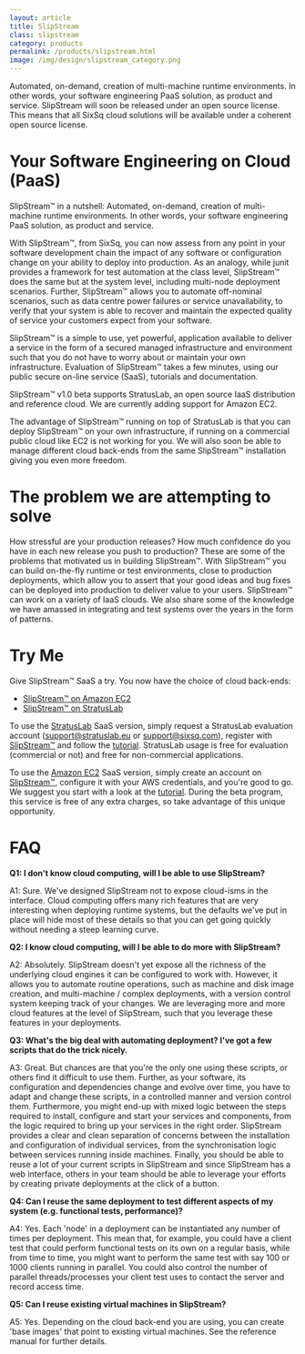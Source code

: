 ```yaml
---
layout: article
title: SlipStream
class: slipstream
category: products
permalink: /products/slipstream.html
image: /img/design/slipstream_category.png
---
```


Automated, on-demand, creation of multi-machine runtime environments. In other
words, your software engineering PaaS solution, as product and service. 
SlipStream will soon be released under an open source license. This means that
all SixSq cloud solutions will be available under a coherent open source license.

Your Software Engineering on Cloud (PaaS)
=========================================

SlipStream™ in a nutshell: Automated, on-demand, creation of multi-machine
runtime environments. In other words, your software engineering PaaS solution,
as product and service.

With SlipStream™, from SixSq, you can now assess from any point in your
software development chain the impact of any software or configuration change
on your ability to deploy into production. As an analogy, while junit provides
a framework for test automation at the class level, SlipStream™ does the same
but at the system level, including multi-node deployment scenarios. Further,
SlipStream™ allows you to automate off-nominal scenarios, such as data centre
power failures or service unavailability, to verify that your system is able
to recover and maintain the expected quality of service your customers expect
from your software.

SlipStream™ is a simple to use, yet powerful, application available to deliver
a service in the form of a secured managed infrastructure and environment such
that you do not have to worry about or maintain your own infrastructure.
Evaluation of SlipStream™ takes a few minutes, using our public secure on-line
service (SaaS), tutorials and documentation.

SlipStream™ v1.0 beta supports StratusLab, an open source IaaS distribution
and reference cloud. We are currently adding support for Amazon EC2.

The advantage of SlipStream™ running on top of StratusLab is that you can
deploy SlipStream™ on your own infrastructure, if running on a commercial
public cloud like EC2 is not working for you. We will also soon be able to
manage different cloud back-ends from the same SlipStream™ installation giving
you even more freedom.

The problem we are attempting to solve
======================================

How stressful are your production releases? How much confidence do you have in
each new release you push to production? These are some of the problems that
motivated us in building SlipStream™. With SlipStream™ you can build
on-the-fly runtime or test environments, close to production deployments,
which allow you to assert that your good ideas and bug fixes can be deployed
into production to deliver value to your users. SlipStream™ can work on a
variety of IaaS clouds. We also share some of the knowledge we have amassed in
integrating and test systems over the years in the form of patterns.

Try Me
======

Give SlipStream™ SaaS a try. You now have the choice of cloud back-ends:

* [SlipStream™ on Amazon EC2](https://slipstream.sixsq.com)
* [SlipStream™ on StratusLab](https://slipstream.stratuslab.eu)

To use the [StratusLab](http://stratuslab.eu) SaaS version, simply request a
StratusLab evaluation account
([support@stratuslab.eu](mailto:support@stratuslab.eu) or
[support@sixsq.com](mailto:support@sixsq.com)), register with
[SlipStream™](https://slipstream.stratuslab.eu) and follow the
[tutorial](https://slipstream.stratuslab.org/html/tutorial.html). StratusLab
usage is free for evaluation (commercial or not) and free for non-commercial
applications.

To use the [Amazon EC2](http://aws.amazon.com/) SaaS version, simply create an
account on [SlipStream™](https://slipstream.sixsq.com), configure it with your
AWS credentials, and you're good to go. We suggest you start with a look at
the [tutorial](https://slipstream.sixsq.com/html/tutorial.html). During the
beta program, this service is free of any extra charges, so take advantage of
this unique opportunity.

FAQ
===

**Q1: I don't know cloud computing, will I be able to use SlipStream?**

A1: Sure. We've designed SlipStream not to expose cloud-isms in the
interface. Cloud computing offers many rich features that are very interesting
when deploying runtime systems, but the defaults we've put in place will hide
most of these details so that you can get going quickly without needing a
steep learning curve.

**Q2: I know cloud computing, will I be able to do more with SlipStream?**

A2: Absolutely. SlipStream doesn't yet expose all the richness of the
underlying cloud engines it can be configured to work with. However, it allows
you to automate routine operations, such as machine and disk image creation,
and multi-machine / complex deployments, with a version control system keeping
track of your changes. We are leveraging more and more cloud features at the
level of SlipStream, such that you leverage these features in your
deployments.

**Q3: What's the big deal with automating deployment? I've got a few scripts
that do the trick nicely.**

A3: Great. But chances are that you're the only one using these scripts, or
others find it difficult to use them. Further, as your software, its
configuration and dependencies change and evolve over time, you have to adapt
and change these scripts, in a controlled manner and version control them.
Furthermore, you might end-up with mixed logic between the steps required to
install, configure and start your services and components, from the logic
required to bring up your services in the right order. SlipStream provides a
clear and clean separation of concerns between the installation and
configuration of individual services, from the synchronisation logic between
services running inside machines. Finally, you should be able to reuse a lot
of your current scripts in SlipStream and since SlipStream has a web
interface, others in your team should be able to leverage your efforts by
creating private deployments at the click of a button.

**Q4: Can I reuse the same deployment to test different aspects of my system
(e.g. functional tests, performance)?**

A4: Yes. Each 'node' in a deployment can be instantiated any number of times
per deployment. This mean that, for example, you could have a client test that
could perform functional tests on its own on a regular basis, while from time
to time, you might want to perform the same test with say 100 or 1000 clients
running in parallel. You could also control the number of parallel
threads/processes your client test uses to contact the server and record
access time.

**Q5: Can I reuse existing virtual machines in SlipStream?**

A5: Yes. Depending on the cloud back-end you are using, you can create 'base
images' that point to existing virtual machines. See the reference manual for
further details.

